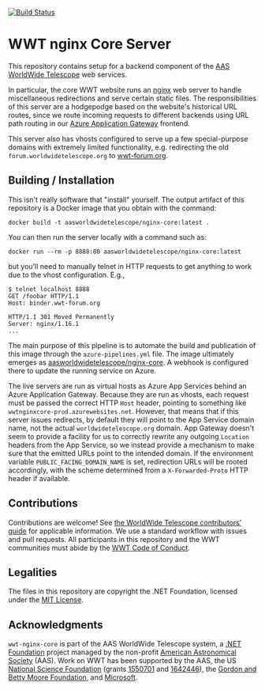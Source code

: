 [![Build Status](https://dev.azure.com/aasworldwidetelescope/WWT/_apis/build/status/WorldWideTelescope.wwt-nginx-core?branchName=master)](https://dev.azure.com/aasworldwidetelescope/WWT/_build/latest?definitionId=7&branchName=master)

# WWT nginx Core Server

This repository contains setup for a backend component of the [AAS]
[WorldWide Telescope] web services.

[AAS]: https://aas.org/
[WorldWide Telescope]: http://worldwidetelescope.org/

In particular, the core WWT website runs an [nginx] web server to handle
miscellaneous redirections and serve certain static files. The
responsibilities of this server are a hodgepodge based on the website's
historical URL routes, since we route incoming requests to different backends
using URL path routing in our [Azure Application Gateway] frontend.

[nginx]: https://www.nginx.com/
[Azure Application Gateway]: https://azure.microsoft.com/en-us/services/application-gateway/

This server also has vhosts configured to serve up a few special-purpose
domains with extremely limited functionality, e.g. redirecting the old
`forum.worldwidetelescope.org` to [wwt-forum.org](https://wwt-forum.org/).


## Building / Installation

This isn't really software that "install" yourself. The output artifact of
this repository is a Docker image that you obtain with the command:

```
docker build -t aasworldwidetelescope/nginx-core:latest .
```

You can then run the server locally with a command such as:

```
docker run --rm -p 8888:80 aasworldwidetelescope/nginx-core:latest
```

but you'll need to manually telnet in HTTP requests to get anything to work due
to the vhost configuration. E.g.,

```
$ telnet localhost 8888
GET /foobar HTTP/1.1
Host: binder.wwt-forum.org

HTTP/1.1 301 Moved Permanently
Server: nginx/1.16.1
...
```

The main purpose of this pipeline is to automate the build and publication of
this image through the `azure-pipelines.yml` file. The image ultimately
emerges as
[aasworldwidetelescope/nginx-core](https://hub.docker.com/repository/docker/aasworldwidetelescope/nginx-core).
A webhook is configured there to update the running service on Azure.

The live servers are run as virtual hosts as Azure App Services behind an
Azure Application Gateway. Because they are run as vhosts, each request must
be passed the correct HTTP `Host` header, pointing to something like
`wwtnginxcore-prod.azurewebsites.net`. However, that means that if this server
issues redirects, by default they will point to the App Service domain name,
not the actual `worldwidetelescope.org` domain. App Gateway doesn't seem to
provide a facility for us to correctly rewrite any outgoing `Location` headers
from the App Service, so we instead provide a mechanism to make sure that the
emitted URLs point to the intended domain. If the environment variable
`PUBLIC_FACING_DOMAIN_NAME` is set, redirection URLs will be rooted
accordingly, with the scheme determined from a `X-Forwarded-Proto` HTTP header
if available.


## Contributions

Contributions are welcome! See [the WorldWide Telescope contributors’ guide]
for applicable information. We use a standard workflow with issues and pull
requests. All participants in this repository and the WWT communities must
abide by the [WWT Code of Conduct].

[the WorldWide Telescope contributors’ guide]: https://worldwidetelescope.github.io/contributing/
[WWT Code of Conduct]: https://worldwidetelescope.github.io/code-of-conduct/


## Legalities

The files in this repository are copyright the .NET Foundation, licensed under
the [MIT License](./LICENSE).


## Acknowledgments

`wwt-nginx-core` is part of the AAS WorldWide Telescope system, a
[.NET Foundation] project managed by the non-profit
[American Astronomical Society] (AAS). Work on WWT has been supported by the
AAS, the US [National Science Foundation] (grants [1550701] and [1642446]),
the [Gordon and Betty Moore Foundation], and [Microsoft].

[.NET Foundation]: https://dotnetfoundation.org/
[American Astronomical Society]: https://aas.org/
[National Science Foundation]: https://www.nsf.gov/
[1550701]: https://www.nsf.gov/awardsearch/showAward?AWD_ID=1550701
[1642446]: https://www.nsf.gov/awardsearch/showAward?AWD_ID=1642446
[Gordon and Betty Moore Foundation]: https://www.moore.org/
[Microsoft]: https://www.microsoft.com/
